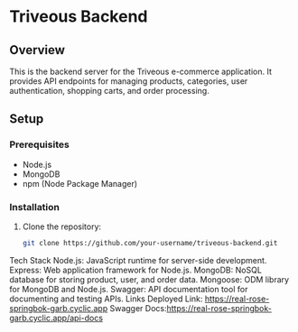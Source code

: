 # Triveous Backend

## Overview

This is the backend server for the Triveous e-commerce application. It provides API endpoints for managing products, categories, user authentication, shopping carts, and order processing.

## Setup

### Prerequisites

- Node.js
- MongoDB 
- npm (Node Package Manager)

### Installation

1. Clone the repository:

   ```bash
   git clone https://github.com/your-username/triveous-backend.git

Tech Stack
Node.js: JavaScript runtime for server-side development.
Express: Web application framework for Node.js.
MongoDB: NoSQL database for storing product, user, and order data.
Mongoose: ODM library for MongoDB and Node.js.
Swagger: API documentation tool for documenting and testing APIs.
Links
Deployed Link: https://real-rose-springbok-garb.cyclic.app
Swagger Docs:https://real-rose-springbok-garb.cyclic.app/api-docs


